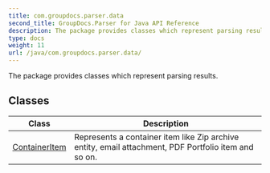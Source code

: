 ```yaml
---
title: com.groupdocs.parser.data
second_title: GroupDocs.Parser for Java API Reference
description: The package provides classes which represent parsing results.
type: docs
weight: 11
url: /java/com.groupdocs.parser.data/
---
```


The package provides classes which represent parsing results.


## Classes

| Class | Description |
| --- | --- |
| [ContainerItem](../com.groupdocs.parser.data/containeritem) | Represents a container item like Zip archive entity, email attachment, PDF Portfolio item and so on. |
